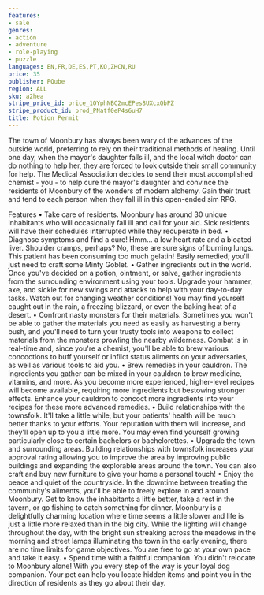 ```yaml
---
features:
- sale
genres:
- action
- adventure
- role-playing
- puzzle
languages: EN,FR,DE,ES,PT,KO,ZHCN,RU
price: 35
publisher: PQube
region: ALL
sku: a2hea
stripe_price_id: price_1OYphNBC2mcEPes8UXcxQbPZ
stripe_product_id: prod_PNatf0eP4s6uH7
title: Potion Permit
---
```


The town of Moonbury has always been wary of the advances of the outside world, preferring to rely on their traditional methods of healing. Until one day, when the mayor's daughter falls ill, and the local witch doctor can do nothing to help her, they are forced to look outside their small community for help.
The Medical Association decides to send their most accomplished chemist - you - to help cure the mayor's daughter and convince the residents of Moonbury of the wonders of modern alchemy. Gain their trust and tend to each person when they fall ill in this open-ended sim RPG.

Features
• Take care of residents. Moonbury has around 30 unique inhabitants who will occasionally fall ill and call for your aid. Sick residents will have their schedules interrupted while they recuperate in bed.
• Diagnose symptoms and find a cure! Hmm... a low heart rate and a bloated liver. Shoulder cramps, perhaps? No, these are sure signs of burning lungs. This patient has been consuming too much gelatin! Easily remedied; you'll just need to craft some Minty Goblet.
• Gather ingredients out in the world. Once you've decided on a potion, ointment, or salve, gather ingredients from the surrounding environment using your tools. Upgrade your hammer, axe, and sickle for new swings and attacks to help with your day-to-day tasks. Watch out for changing weather conditions! You may find yourself caught out in the rain, a freezing blizzard, or even the baking heat of a desert.
• Confront nasty monsters for their materials. Sometimes you won't be able to gather the materials you need as easily as harvesting a berry bush, and you'll need to turn your trusty tools into weapons to collect materials from the monsters prowling the nearby wilderness. Combat is in real-time and, since you're a chemist, you'll be able to brew various concoctions to buff yourself or inflict status ailments on your adversaries, as well as various tools to aid you.
• Brew remedies in your cauldron. The ingredients you gather can be mixed in your cauldron to brew medicine, vitamins, and more. As you become more experienced, higher-level recipes will become available, requiring more ingredients but bestowing stronger effects. Enhance your cauldron to concoct more ingredients into your recipes for these more advanced remedies.
• Build relationships with the townsfolk. It'll take a little while, but your patients' health will be much better thanks to your efforts. Your reputation with them will increase, and they'll open up to you a little more. You may even find yourself growing particularly close to certain bachelors or bachelorettes.
• Upgrade the town and surrounding areas. Building relationships with townsfolk increases your approval rating allowing you to improve the area by improving public buildings and expanding the explorable areas around the town. You can also craft and buy new furniture to give your home a personal touch!
• Enjoy the peace and quiet of the countryside. In the downtime between treating the community's ailments, you'll be able to freely explore in and around Moonbury. Get to know the inhabitants a little better, take a rest in the tavern, or go fishing to catch something for dinner. Moonbury is a delightfully charming location where time seems a little slower and life is just a little more relaxed than in the big city. While the lighting will change throughout the day, with the bright sun streaking across the meadows in the morning and street lamps illuminating the town in the early evening, there are no time limits for game objectives. You are free to go at your own pace and take it easy.
• Spend time with a faithful companion. You didn't relocate to Moonbury alone! With you every step of the way is your loyal dog companion. Your pet can help you locate hidden items and point you in the direction of residents as they go about their day.